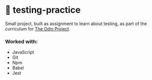 # 🌱 testing-practice

Small project, built as assignment to learn about testing, as part of the curriculum for [The Odin Project](https://www.theodinproject.com/).

### Worked with:

- JavaScript
- Git
- Npm
- Babel
- Jest

